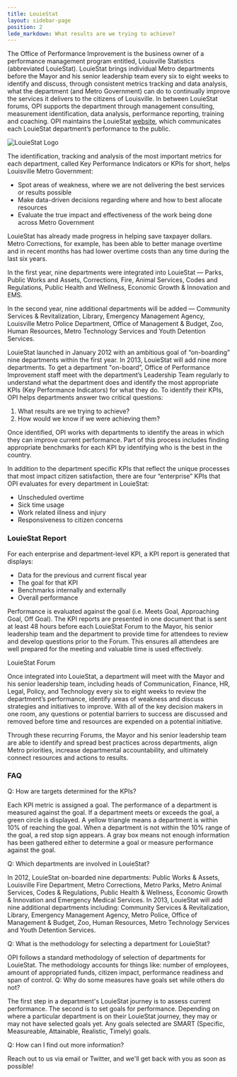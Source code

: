 ```yaml
---
title: LouieStat
layout: sidebar-page
position: 2
lede_markdown: What results are we trying to achieve?
---
```


The Office of Performance Improvement is the business owner of a performance management program entitled, Louisville Statistics (abbreviated LouieStat). LouieStat brings individual Metro departments before the Mayor and his senior leadership team every six to eight weeks to identify and discuss, through consistent metrics tracking and data analysis, what the department (and Metro Government) can do to continually improve the services it delivers to the citizens of Louisville. In between LouieStat forums, OPI supports the department through management consulting, measurement identification, data analysis, performance reporting, training and coaching. OPI maintains the LouieStat [website](louiestat.louisvilleky.gov), which communicates each LouieStat department’s performance to the public.

![LouieStat Logo](/assets/img/initiatives/louiestat/louiestatlogo.gif)


The identification, tracking and analysis of the most important metrics for each department, called Key Performance Indicators or KPIs for short, helps Louisville Metro Government:

- Spot areas of weakness, where we are not delivering the best services or results possible
- Make data-driven decisions regarding where and how to best allocate resources
- Evaluate the true impact and effectiveness of the work being done across Metro Government

LouieStat has already made progress in helping save taxpayer dollars. Metro Corrections, for example, has been able to better manage overtime and in recent months has had lower overtime costs than any time during the last six years.

In the first year, nine departments were integrated into LouieStat — Parks, Public Works and Assets, Corrections, Fire, Animal Services, Codes and Regulations, Public Health and Wellness, Economic Growth & Innovation and EMS.

In the second year, nine additional departments will be added — Community Services & Revitalization, Library, Emergency Management Agency, Louisville Metro Police Department, Office of Management & Budget, Zoo, Human Resources, Metro Technology Services and Youth Detention Services.

LouieStat launched in January 2012 with an ambitious goal of “on-boarding” nine departments within the first year. In 2013, LouieStat will add nine more departments. To get a department "on-board”, Office of Performance Improvement staff meet with the department’s Leadership Team regularly to understand what the department does and identify the most appropriate KPIs (Key Performance Indicators) for what they do. To identify their KPIs, OPI helps departments answer two critical questions:

1. What results are we trying to achieve?
2. How would we know if we were achieving them?

Once identified, OPI works with departments to identify the areas in which they can improve current performance. Part of this process includes finding appropriate benchmarks for each KPI by identifying who is the best in the country.

In addition to the department specific KPIs that reflect the unique processes that most impact citizen satisfaction, there are four “enterprise” KPIs that OPI evaluates for every department in LouieStat:

- Unscheduled overtime
- Sick time usage
- Work related illness and injury
- Responsiveness to citizen concerns

### LouieStat Report

For each enterprise and department-level KPI, a KPI report is generated that displays:

- Data for the previous and current fiscal year
- The goal for that KPI
- Benchmarks internally and externally
- Overall performance

Performance is evaluated against the goal (i.e. Meets Goal, Approaching Goal, Off Goal). The KPI reports are presented in one document that is sent at least 48 hours before each LouieStat Forum to the Mayor, his senior leadership team and the department to provide time for attendees to review and develop questions prior to the Forum. This ensures all attendees are well prepared for the meeting and valuable time is used effectively.

LouieStat Forum

Once integrated into LouieStat, a department will meet with the Mayor and his senior leadership team, including heads of Communication, Finance, HR, Legal, Policy, and Technology every six to eight weeks to review the department’s performance, identify areas of weakness and discuss strategies and initiatives to improve. With all of the key decision makers in one room, any questions or potential barriers to success are discussed and removed before time and resources are expended on a potential initiative.

Through these recurring Forums, the Mayor and his senior leadership team are able to identify and spread best practices across departments, align Metro priorities, increase departmental accountability, and ultimately connect resources and actions to results.

### FAQ

Q: How are targets determined for the KPIs?

Each KPI metric is assigned a goal. The performance of a department is measured against the goal. If a department meets or exceeds the goal, a green circle is displayed. A yellow triangle means a department is within 10% of reaching the goal. When a department is not within the 10% range of the goal, a red stop sign appears. A gray box means not enough information has been gathered either to determine a goal or measure performance against the goal.


Q: Which departments are involved in LouieStat?

In 2012, LouieStat on-boarded nine departments: Public Works & Assets, Louisville Fire Department, Metro Corrections, Metro Parks, Metro Animal Services, Codes & Regulations, Public Health & Wellness, Economic Growth & Innovation and Emergency Medical Services. In 2013, LouieStat will add nine additional departments including: Community Services & Revitalization, Library, Emergency Management Agency, Metro Police, Office of Management & Budget, Zoo, Human Resources, Metro Technology Services and Youth Detention Services.


Q: What is the methodology for selecting a department for LouieStat?

OPI follows a standard methodology of selection of departments for LouieStat. The methodology accounts for things like: number of employees, amount of appropriated funds, citizen impact, performance readiness and span of control.
Q: Why do some measures have goals set while others do not?


The first step in a department's LouieStat journey is to assess current performance. The second is to set goals for performance. Depending on where a particular department is on their LouieStat journey, they may or may not have selected goals yet. Any goals selected are SMART (Specific, Measureable, Attainable, Realistic, Timely) goals.


Q: How can I find out more information?

Reach out to us via email or Twitter, and we'll get back with you as soon as possible!
